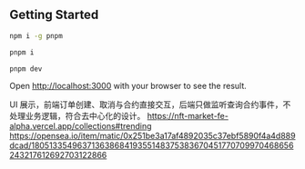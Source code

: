 ## Getting Started

```bash
npm i -g pnpm

pnpm i

pnpm dev

```

Open [http://localhost:3000](http://localhost:3000) with your browser to see the result.

UI 展示，前端订单创建、取消与合约直接交互，后端只做监听查询合约事件，不处理业务逻辑，符合去中心化的设计。
https://nft-market-fe-alpha.vercel.app/collections#trending
https://opensea.io/item/matic/0x251be3a17af4892035c37ebf5890f4a4d889dcad/18051335496371363868419355148375383670451770709970468656243217612692703122866
